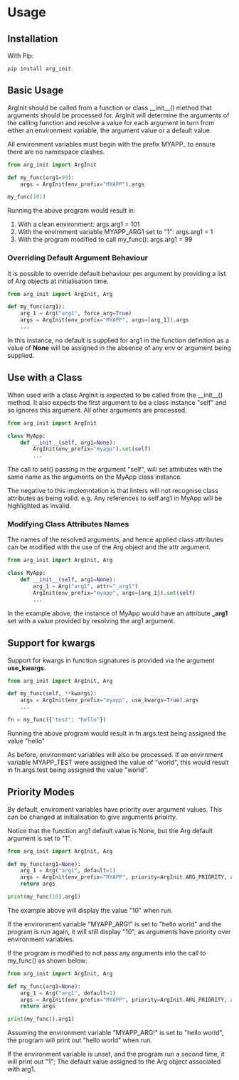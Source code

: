 # Usage

## Installation

With Pip:

```text
pip install arg_init
```

## Basic Usage

ArgInit should be called from a function or class \_\_init\_\_() method that arguments should be processed for. ArgInit will determine the arguments of the calling function and resolve a value for each argument in turn from either an environment variable, the argument value or a default value.

All environment variables must begin with the prefix MYAPP_ to ensure there are no namespace clashes.

```python
from arg_init import ArgInit

def my_func(arg1=99):
    args = ArgInit(env_prefix="MYAPP").args

my_func(101)

```

Running the above program would result in:

1. With a clean environment:
        args.arg1 = 101
2. With the envirnment variable MYAPP_ARG1 set to "1":
        args.arg1 = 1
3. With the program modified to call my_func():
        args.arg1 = 99

### Overriding Default Argument Behaviour

It is possible to override default behaviour per argument by providing a list of Arg objects at initialisation time.

```python
from arg_init import ArgInit, Arg

def my_func(arg1):
    arg_1 = Arg("arg1", force_arg=True)
    args = ArgInit(env_prefix="MYAPP", args=[arg_1]).args
    ...
```

In this instance, no default is supplied for arg1 in the function definition as a value of **None** will be assigned in the absence of any env or argument being supplied.

## Use with a Class

When used with a class ArgInit is expected to be called from the \_\_init\_\_() method. It also expects the first argument to be a class instance "self" and so ignores this argument. All other arguments are processed.

```python
from arg_init import ArgInit

class MyApp:
    def __init__(self, arg1=None):
        ArgInit(env_prefix="myapp").set(self)
        ...

```

The call to set() passing in the argument "self", will set attributes with the same name as the arguments on the MyApp class instance.

The negative to this implemntation is that linters will not recognise class attributes as being valid. e.g. Any references to self.arg1 in MyApp will be highlighted as invalid.

### Modifying Class Attributes Names

The names of the resolved arguments, and hence applied class attributes can be modified with the use of the Arg object and the attr argument.

```python
from arg_init import ArgInit, Arg

class MyApp:
    def __init__(self, arg1=None):
        arg_1 = Arg("arg1", attr="_arg1")
        ArgInit(env_prefix="myapp", args=[arg_1]).set(self)
        ...

```

In the example above, the instance of MyApp would have an attribute **_arg1** set with a value provided by resolving the arg1 argument.

## Support for kwargs

Support for kwargs in function signatures is provided via the argument **use_kwargs**.


```python
from arg_init import ArgInit, Arg

def my_func(self, **kwargs):
    args = ArgInit(env_prefix="myapp", use_kwargs=True).args
    ...

fn = my_func({"test": "hello"})

```

Running the above program would result in fn.args.test being assigned the value "hello"

As before, environment variables will also be processed. If an envirnment variable MYAPP_TEST were assigned the value of "world", this would result in fn.args.test being assigned the value "world".

## Priority Modes

By default, enviroment variables have priority over argument values. This can be changed at initialisation to give arguments prioirty.

Notice that the function arg1 default value is None, but the Arg default argument is set to "1".

```python
from arg_init import ArgInit, Arg

def my_func(arg1=None):
    arg_1 = Arg("arg1", default=1)
    args = ArgInit(env_prefix="MYAPP", priority=ArgInit.ARG_PRIORITY, args=[arg_1]).args
    return args

print(my_func(10).arg1)

```

The example above will display the value "10" when run.

If the environment variable "MYAPP_ARG!" is set to "hello world" and the program is run again, it will still display "10", as arguments have priority over environment variables.

If the program is modified to not pass any arguments into the call to my_func() as shown below:

```python
from arg_init import ArgInit, Arg

def my_func(arg1=None):
    arg_1 = Arg("arg1", default=1)
    args = ArgInit(env_prefix="MYAPP", priority=ArgInit.ARG_PRIORITY, args=[arg_1]).args
    return args

print(my_func().arg1)

```

Assuming the environment variable "MYAPP_ARG!" is set to "hello world", the program will print out "hello world" when run.

If the environment variable is unset, and the program run a second time, it will print out "1"; The default value assigned to the Arg object associated with arg1.
